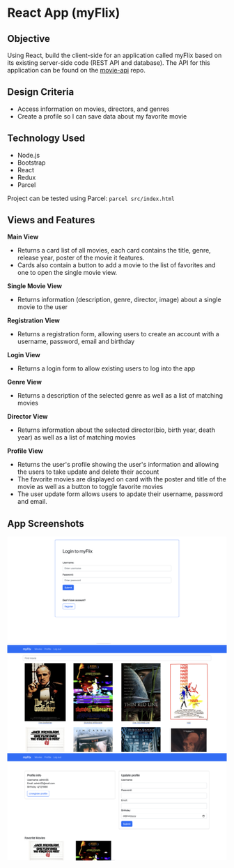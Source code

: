 # React App (myFlix)

## Objective

Using React, build the client-side for an application called myFlix based on its existing server-side code (REST API and database). The API for this application can be found on the [movie-api](https://github.com/mihadereani/movie_api) repo.

## Design Criteria

- Access information on movies, directors, and genres
- Create a profile so I can save data about my favorite movie

## Technology Used

- Node.js
- Bootstrap
- React
- Redux
- Parcel

Project can be tested using Parcel: `parcel src/index.html`

## Views and Features

**Main View**

- Returns a card list of all movies, each card contains the title, genre, release year, poster of the movie it features.
- Cards also contain a button to add a movie to the list of favorites and one to open the single movie view.

**Single Movie View**

- Returns information (description, genre, director, image) about a single movie to the user

**Registration View**

- Returns a registration form, allowing users to create an account with a username, password, email and birthday

**Login View**

- Returns a login form to allow existing users to log into the app

**Genre View**

- Returns a description of the selected genre as well as a list of matching movies

**Director View**

- Returns information about the selected director(bio, birth year, death year) as well as a list of matching movies

**Profile View**

- Returns the user's profile showing the user's information and allowing the users to take update and delete their account
- The favorite movies are displayed on card with the poster and title of the movie as well as a button to toggle favorite movies
- The user update form allows users to apdate their username, password and email.

## App Screenshots

![Screenshot of registartion form.](./src/assets/Screenshot%202023-03-23%20at%2015.25.00.png)
![Screenshot of welcome page.](./src/assets/Screenshot%202023-03-23%20at%2015.25.28.png)
![Screenshot of welcome page.](./src/assets/Screenshot%202023-03-23%20at%2015.26.54.png)
